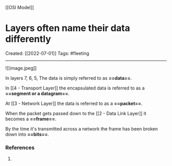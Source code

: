 [[OSI Model]]

# Layers often name their data differently
Created:  [[2022-07-01]]
Tags: #fleeting 

---
![[image.jpeg]]

In layers 7, 6, 5, 
The data is simply referred to as **==data==**. 

In [[4 - Transport Layer]] the encapsulated data is referred to as a **==segment or a datagram==**. 


At [[3 - Network Layer]] the data is referred to as a **==packet==**. 


When the packet gets passed down to the [[2 - Data Link Layer]]  it becomes a **==frame==**.


By the time it's transmitted across a network the frame has been broken down into **==bits==**.












### References
1. 